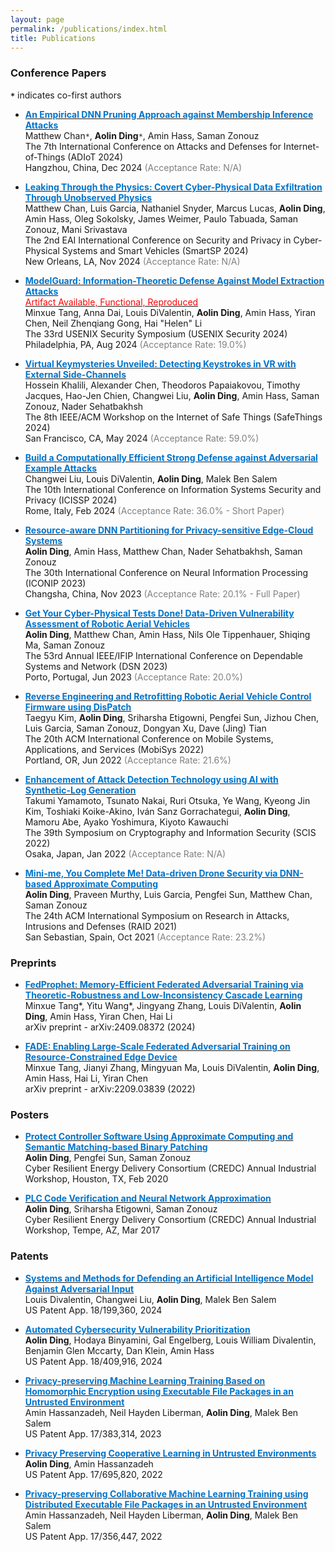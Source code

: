 ```yaml
---
layout: page
permalink: /publications/index.html
title: Publications
---
```


### Conference Papers
**`*`** indicates co-first authors

- [**<font color='#0074cc'>An Empirical DNN Pruning Approach against Membership Inference Attacks</font>**](https://adiot.compute.dtu.dk/2024/)\
Matthew Chan`*`, **Aolin Ding**`*`, Amin Hass, Saman Zonouz\
The 7th International Conference on Attacks and Defenses for Internet-of-Things (ADIoT 2024)\
Hangzhou, China, Dec 2024 <font color='gray'>(Acceptance Rate: N/A)</font>

- [**<font color='#0074cc'>Leaking Through the Physics: Covert Cyber-Physical Data Exfiltration Through Unobserved Physics</font>**](https://smartsp.eai-conferences.org/2024/)\
Matthew Chan, Luis Garcia, Nathaniel Snyder, Marcus Lucas, **Aolin Ding**, Amin Hass, Oleg Sokolsky, James Weimer, Paulo Tabuada, Saman Zonouz, Mani Srivastava\
The 2nd EAI International Conference on Security and Privacy in Cyber-Physical Systems and Smart Vehicles (SmartSP 2024)\
New Orleans, LA, Nov 2024 <font color='gray'>(Acceptance Rate: N/A)</font>

- [**<font color='#0074cc'>ModelGuard: Information-Theoretic Defense Against Model Extraction Attacks</font>**](https://www.usenix.org/conference/usenixsecurity24/presentation/tang)\
[<font color='red'>Artifact Available, Functional, Reproduced</font>](https://github.com/Yoruko-Tang/ModelGuard)\
Minxue Tang, Anna Dai, Louis DiValentin, **Aolin Ding**, Amin Hass, Yiran Chen, Neil Zhenqiang Gong, Hai "Helen" Li\
The 33rd USENIX Security Symposium (USENIX Security 2024)\
Philadelphia, PA, Aug 2024 <font color='gray'>(Acceptance Rate: 19.0%)</font>

- [**<font color='#0074cc'>Virtual Keymysteries Unveiled: Detecting Keystrokes in VR with External Side-Channels</font>**](https://safe-things-2024.github.io/accepted_papers/safethings24-final5.pdf)\
Hossein Khalili, Alexander Chen, Theodoros Papaiakovou, Timothy Jacques, Hao-Jen Chien, Changwei Liu, **Aolin Ding**, Amin Hass, Saman Zonouz, Nader Sehatbakhsh\
The 8th IEEE/ACM Workshop on the Internet of Safe Things (SafeThings 2024)\
San Francisco, CA, May 2024 <font color='gray'>(Acceptance Rate: 59.0%)</font>

- [**<font color='#0074cc'>Build a Computationally Efficient Strong Defense against Adversarial Example Attacks</font>**](https://www.scitepress.org/Papers/2024/123155/123155.pdf)\
Changwei Liu, Louis DiValentin, **Aolin Ding**, Malek Ben Salem\
The 10th International Conference on Information Systems Security and Privacy (ICISSP 2024)\
Rome, Italy, Feb 2024 <font color='gray'>(Acceptance Rate: 36.0% - Short Paper)</font>

- [**<font color='#0074cc'>Resource-aware DNN Partitioning for Privacy-sensitive Edge-Cloud Systems</font>**](https://link.springer.com/chapter/10.1007/978-981-99-8073-4_15)\
**Aolin Ding**, Amin Hass, Matthew Chan, Nader Sehatbakhsh, Saman Zonouz\
The 30th International Conference on Neural Information Processing (ICONIP 2023)\
Changsha, China, Nov 2023 <font color='gray'>(Acceptance Rate: 20.1% - Full Paper)</font>

- [**<font color='#0074cc'>Get Your Cyber-Physical Tests Done! Data-Driven Vulnerability Assessment of Robotic Aerial Vehicles</font>**](https://publications.cispa.saarland/3937/1/ding23robotic.pdf)\
**Aolin Ding**, Matthew Chan, Amin Hass, Nils Ole Tippenhauer, Shiqing Ma, Saman Zonouz\
The 53rd Annual IEEE/IFIP International Conference on Dependable Systems and Network (DSN 2023)\
Porto, Portugal, Jun 2023 <font color='gray'>(Acceptance Rate: 20.0%)</font>

- [**<font color='#0074cc'>Reverse Engineering and Retrofitting Robotic Aerial Vehicle Control Firmware using DisPatch</font>**](https://dl.acm.org/doi/pdf/10.1145/3498361.3538938)\
Taegyu Kim, **Aolin Ding**, Sriharsha Etigowni, Pengfei Sun, Jizhou Chen, Luis Garcia, Saman Zonouz, Dongyan Xu, Dave (Jing) Tian\
The 20th ACM International Conference on Mobile Systems, Applications, and Services (MobiSys 2022)\
Portland, OR, Jun 2022 <font color='gray'>(Acceptance Rate: 21.6%)</font>

- [**<font color='#0074cc'>Enhancement of Attack Detection Technology using AI with Synthetic-Log Generation</font>**](https://www.iwsec.org/scis/2022/program.html)\
Takumi Yamamoto, Tsunato Nakai, Ruri Otsuka, Ye Wang, Kyeong Jin Kim, Toshiaki Koike-Akino, Iván Sanz Gorrachategui, **Aolin Ding**, Mamoru Abe, Ayako Yoshimura, Kiyoto Kawauchi\
The 39th Symposium on Cryptography and Information Security (SCIS 2022)\
Osaka, Japan, Jan 2022 <font color='gray'>(Acceptance Rate: N/A)</font>

- [**<font color='#0074cc'>Mini-me, You Complete Me! Data-driven Drone Security via DNN-based Approximate Computing</font>**](https://dl.acm.org/doi/pdf/10.1145/3471621.3471869)\
**Aolin Ding**, Praveen Murthy, Luis Garcia, Pengfei Sun, Matthew Chan, Saman Zonouz\
The 24th ACM International Symposium on Research in Attacks, Intrusions and Defenses (RAID 2021)\
San Sebastian, Spain, Oct 2021 <font color='gray'>(Acceptance Rate: 23.2%)</font>

### Preprints
- [**<font color='#0074cc'>FedProphet: Memory-Efficient Federated Adversarial Training via Theoretic-Robustness and Low-Inconsistency Cascade Learning</font>**](https://arxiv.org/abs/2409.08372)\
Minxue Tang*, Yitu Wang*, Jingyang Zhang, Louis DiValentin, **Aolin Ding**, Amin Hass, Yiran Chen, Hai Li\
arXiv preprint - arXiv:2409.08372 (2024)

- [**<font color='#0074cc'>FADE: Enabling Large-Scale Federated Adversarial Training on Resource-Constrained Edge Device</font>**](https://arxiv.org/pdf/2209.03839.pdf)\
Minxue Tang, Jianyi Zhang, Mingyuan Ma, Louis DiValentin, **Aolin Ding**, Amin Hass, Hai Li, Yiran Chen\
arXiv preprint - arXiv:2209.03839 (2022)

### Posters
- [**<font color='#0074cc'>Protect Controller Software Using Approximate Computing and Semantic Matching-based Binary Patching</font>**](http://publish.illinois.edu/2019credciw/files/2020/02/new-rutgers-activity_2020_CREDC_Workshop_Poster_Rutgers.pdf)\
**Aolin Ding**, Pengfei Sun, Saman Zonouz\
Cyber Resilient Energy Delivery Consortium (CREDC) Annual Industrial Workshop, Houston, TX, Feb 2020

- [**<font color='#0074cc'>PLC Code Verification and Neural Network Approximation</font>**](https://publish.illinois.edu/2017credciw/agenda/poster-session/)\
**Aolin Ding**, Sriharsha Etigowni, Saman Zonouz\
Cyber Resilient Energy Delivery Consortium (CREDC) Annual Industrial Workshop, Tempe, AZ, Mar 2017

### Patents
- [**<font color='#0074cc'>Systems and Methods for Defending an Artificial Intelligence Model Against Adversarial Input</font>**](https://www.freepatentsonline.com/y2024/0386096.html)\
Louis Divalentin, Changwei Liu, **Aolin Ding**, Malek Ben Salem\
US Patent App. 18/199,360, 2024

- [**<font color='#0074cc'>Automated Cybersecurity Vulnerability Prioritization</font>**](https://www.freepatentsonline.com/y2024/0250979.html)\
**Aolin Ding**, Hodaya Binyamini, Gal Engelberg, Louis William Divalentin, Benjamin Glen Mccarty, Dan Klein, Amin Hass\
US Patent App. 18/409,916, 2024

- [**<font color='#0074cc'>Privacy-preserving Machine Learning Training Based on Homomorphic Encryption using Executable File Packages in an Untrusted Environment</font>**](https://patents.google.com/patent/US20230025754A1/en)\
Amin Hassanzadeh, Neil Hayden Liberman, **Aolin Ding**, Malek Ben Salem\
US Patent App. 17/383,314, 2023

- [**<font color='#0074cc'>Privacy Preserving Cooperative Learning in Untrusted Environments</font>**](https://patents.google.com/patent/US20220300618A1/en)\
**Aolin Ding**, Amin Hassanzadeh\
US Patent App. 17/695,820, 2022

- [**<font color='#0074cc'>Privacy-preserving Collaborative Machine Learning Training using Distributed Executable File Packages in an Untrusted Environment</font>**](https://patents.google.com/patent/US20220414661A1/en)\
Amin Hassanzadeh, Neil Hayden Liberman, **Aolin Ding**, Malek Ben Salem\
US Patent App. 17/356,447, 2022
